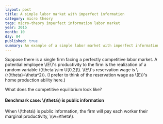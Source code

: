 ```yaml
---
layout: post
title: A simple labor market with imperfect information
category: micro theory
tags: micro-theory imperfect information labor market
year: 2015
month: 10
day: 04
published: true
summary: An example of a simple labor market with imperfect information.
---
```


Suppose there is a single firm facing a perfectly competitive labor market. A potential employee \\(E\\)'s productivity to the firm is the realization of a random variable \\(\theta \sim U[0,2]\\). \\(E\\)'s reservation wage is \\(r(\theta)=\theta^2\\). (I prefer to think of the reservation wage as \\(E\\)'s home production ability here.)

What does the competitive equilibrium look like?

#### Benchmark case: \\(\theta\\) is public information

When \\(\theta\\) is public information, the firm will pay each worker their marginal productivity, \\(w=\theta\\).